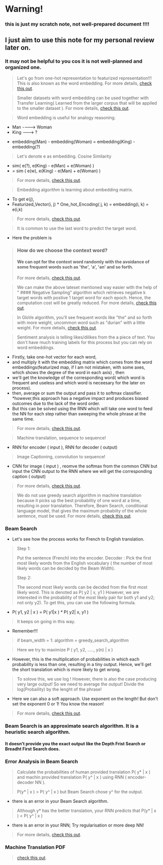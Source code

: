 # Warning!

### this is just my scratch note, not well-prepared document !!!!

## I just aim to use this note for my personal review later on. 

### It may not be helpful to you cos it is not well-planned and organized one.

> Let's go from one-hot representation to featurized representation!!! This is also known as the word embedding.
For more details, [check this out](https://www.coursera.org/learn/nlp-sequence-models/lecture/6Oq70/word-representation).

> Smaller datasets with word embedding can be used together with Transfer Learning( Learned from the larger corpus that will be appiled to the smaller dataset ). 
For more details, [check this out](https://www.coursera.org/learn/nlp-sequence-models/lecture/qHMK5/using-word-embeddings).

> Word embedding is useful for analogy reasoning. 
- Man ----> Woman
- King ---> ?
* embedding(Man) - embedding(Woman) = embedding(King) -embedding(?)
> Let's denote e as embedding.
> Cosine Similarity
* sim( e(?), e(King) - e(Man) + e(Woman) ) 
* = sim ( e(w), e(King) - e(Man) + e(Woman) )
> For more details, [check this out](https://www.coursera.org/learn/nlp-sequence-models/lecture/S2mat/properties-of-word-embeddings).

> Embedding algorithm is learning about embedding matrix. 
* To get e(j),
*   Featurized_Vector(i, j)  * One_hot_Encoding( j, k) = embedding(i, k) = e(i,k)
> For more details, [check this out](https://www.coursera.org/learn/nlp-sequence-models/lecture/K604Z/embedding-matrix).

> It is common to use the last word to predict the target word.
* Here the problem is
> ### How do we choose the context word?
> #### We can opt for the context word randomly with the avoidance of some frequent words such as 'the', 'a', 'an' and so forth. 
> For more details, [check this out](https://www.coursera.org/learn/nlp-sequence-models/lecture/APM5s/learning-word-embeddings).

> We can make the above lateset mentioned way easier with the help of " #### Negative Sampling" algorithm which retrieves negative k target words with postive 1 target word for each epoch. Hence, the computation cost will be greatly reduced. 
> For more details, [check this out](https://www.coursera.org/learn/nlp-sequence-models/lecture/Iwx0e/negative-sampling).

> In GloVe algorithm, you'll see frequent words like "the" and so forth with more weight, uncommon word such as "durian" with a little weight.
> For more details, [check this out](https://www.coursera.org/learn/nlp-sequence-models/lecture/IxDTG/glove-word-vectors).

> Sentiment analysis is telling likes/dilikes from the a piece of text. You don't have much training labels for this process but you can rely on word embeddings.
* Firstly, take one-hot vector for each word, 
* and multiply it with the embedding matrix which comes from the word embeddings(featurized map, if I am not mistaken, with some axes, which shows the degree of the word in each axis) , then 
* we'll get the knowledge of the corresponding word( which word is frequent and useless and which word is neceesary for the later on process).
* then, average or sum the output and pass it to softmax classifier.
*however,this approach has a negative impact and produces biased outcomes due to the lack of the word order.
* But this can be solved using the RNN which will take one word to feed the NN for each step rather than sweeping the whole phrase at the same time. 
> For more details, [check this out](https://www.coursera.org/learn/nlp-sequence-models/lecture/Jxuhl/sentiment-classification).

> Machine translation, sequence to sequence!
* RNN for encoder ( input ), RNN for decoder ( output) 
> Image Captioning, convolution to sequence!
* CNN for image ( input ) , reomve the softmax from the common CNN but input the CNN output to the RNN where we will get the corresponding caption ( output)
> For more details, [check this out](https://www.coursera.org/learn/nlp-sequence-models/lecture/HyEui/basic-models).

> We do not use greedy search algorithm in machine translation because it picks up the best probabiltiy of one word at a time, resulting in poor translation. Therefore, Beam Search, conditional language model, that gives the maximum probabiity of the whole sentence, must be used.
> For more details, [check this out](https://www.coursera.org/learn/nlp-sequence-models/lecture/v2pRn/picking-the-most-likely-sentence).

### Beam Search
* Let's see how the process works for French to English translation.
> Step 1: 
>
> Put the sentence (French) into the encoder. 
> Decoder : Pick the first most likely words from the English vocabulary ( the number of most likely words can be decided by the Beam Width).
>
> Step 2:
>
> The second most likely words can be decided from the first most likely word. 
> This is denoted as P( y2 | x, y1 )
> However, we are interested in the probability of the most likely pair for both y1 and y2; not only y2). 
> To get this, you can use the following formula. 
* P( y1, y2 | x ) = P( y1|x ) * P( y2| x, y1 )
>
> It keeps on going in this way.
* Remember!!! 
> if beam_width = 1:
>     algorithm = greedy_search_algorithm

> Here we try to maximize P (  y1, y2, ....., y(n) | x ) 
* However, this is the multiplication of probabilities in which each probability is less than one, resulting in a tiny output. Hence, we'll get the short translation which is more likely to get wrong. 
> To solove this, we use log !
> However, there is also the case producing very large output!
> So we need to average the output!
> Divide the log(Probaility) by the lenght of the phrase!
* Here we can also a soft approach. Use exponent on the length! But don't set the exponent 0 or 1! You know the reason!
> For more details, [check this out](https://www.coursera.org/learn/nlp-sequence-models/lecture/AkjG2/refinements-to-beam-search).

### Beam Search is an approximate search algorithm. It is a heuristic search algorithm.
#### It doesn't provide you the exact output like the Depth Frist Search or Breadht First Search does. 

### Error Analysis in Beam Search

> Calculate the probabilities of human provided translation P( y* | x ) and machin provided translation P( y^ | x ) using RNN ( encoder-decoder NN ).
>
> P(y* | x ) > P( y^ | x ) but Beam Search chose y^ for the output. 
* there is an error in your Beam Search algorithm.
> Although y* has the better translation, your RNN predicts that P(y* | x ) < P( y^ | x ) 
* there is an error in your RNN; Try regularisation or more deep NN!
> For more details, [check this out](https://www.coursera.org/learn/nlp-sequence-models/lecture/UfvRl/error-analysis-in-beam-search).

### Machine Translation PDF 
>[check this out](https://web.stanford.edu/~jurafsky/slp3/11.pdf).
